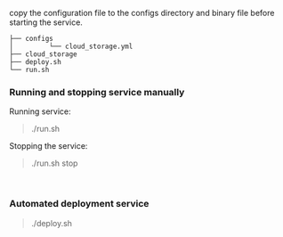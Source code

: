 
copy the configuration file to the configs directory and binary file before starting the service.

```
├── configs
│         └── cloud_storage.yml
├── cloud_storage
├── deploy.sh
└── run.sh
```

### Running and stopping service manually

Running service:

> ./run.sh

Stopping the service:

> ./run.sh stop

<br>

### Automated deployment service

> ./deploy.sh
